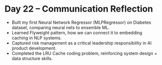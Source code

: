 
# Day 22 – Communication Reflection

- Built my first Neural Network Regressor (MLPRegressor) on Diabetes dataset, comparing neural nets to ensemble ML.  
- Learned Flyweight pattern, how we can connect it to embedding caching in NLP systems.  
- Captured risk management as a critical leadership responsibility in AI product development.  
- Completed the LRU Cache coding problem, reinforcing system design + data structure skills.  